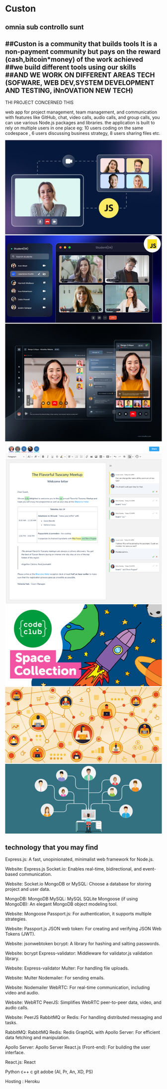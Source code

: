 # Custon
omnia sub controllo sunt
-----------------------------------------------------------------------------------------------------------------
##Custon is a community that builds tools It is a non-payment community but pays on the reward (cash,bitcoin*money) of the work achieved
##we build different tools using our skills         
##AND WE WORK ON DIFFERENT AREAS TECH  (SOFWARE, WEB DEV,SYSTEM DEVELOPMENT AND TESTING, iNnOVATION NEW TECH)
------------------------------------------------------------------------------------------------------------------

THI PROJECT CONCERNED THIS 

web app for project management, team management, and communication with features like GitHub, chat, video calls, audio calls, and group calls, you can use various Node.js packages and libraries.
the application is built to rely on multiple users in one place eg: 10 users coding on the same codespace , 6 users discussing business strategy, 8 users sharing files etc.

![Project Image](images/image1.png)
![Project Image](images/image2.png)
![Project Image](images/image3.png)
![Project Image](images/image4.png)
![Project Image](images/image5.png)
![Project Image](images/image6.png)
![Project Image](images/image7.png)



technology that you may find
------------------------------

Express.js: A fast, unopinionated, minimalist web framework for Node.js.

Website: Express.js
Socket.io: Enables real-time, bidirectional, and event-based communication.

Website: Socket.io
MongoDB or MySQL: Choose a database for storing project and user data.

MongoDB: MongoDB
MySQL: MySQL
SQLite
Mongoose (if using MongoDB): An elegant MongoDB object modeling tool.

Website: Mongoose
Passport.js: For authentication, it supports multiple strategies.

Website: Passport.js
JSON web token: For creating and verifying JSON Web Tokens (JWT).

Website: jsonwebtoken
bcrypt: A library for hashing and salting passwords.

Website: bcrypt
Express-validator: Middleware for validator.js validation library.

Website: Express-validator
Multer: For handling file uploads.

Website: Multer
Nodemailer: For sending emails.

Website: Nodemailer
WebRTC: For real-time communication, including video and audio.

Website: WebRTC
PeerJS: Simplifies WebRTC peer-to-peer data, video, and audio calls.

Website: PeerJS
RabbitMQ or Redis: For handling distributed messaging and tasks.

RabbitMQ: RabbitMQ
Redis: Redis
GraphQL with Apollo Server: For efficient data fetching and manipulation.

Apollo Server: Apollo Server
React.js (Front-end): For building the user interface.

React.js: React

Python 
c++
c
git
adobe (AI, Pr, An, XD, PS)

Hosting :
Heroku

